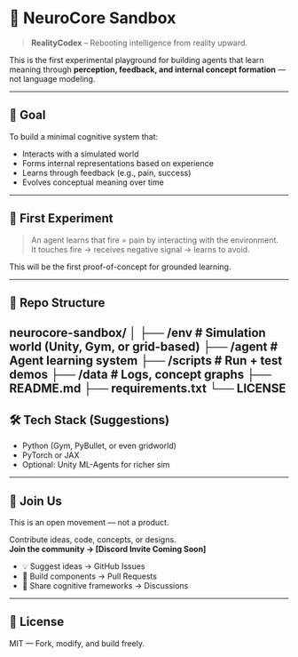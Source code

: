 # 🧠 NeuroCore Sandbox

> **RealityCodex** – Rebooting intelligence from reality upward.

This is the first experimental playground for building agents that learn meaning through **perception, feedback, and internal concept formation** — not language modeling.

---

## 🎯 Goal

To build a minimal cognitive system that:
- Interacts with a simulated world
- Forms internal representations based on experience
- Learns through feedback (e.g., pain, success)
- Evolves conceptual meaning over time

---

## 🧪 First Experiment

> An agent learns that fire = pain by interacting with the environment.  
It touches fire → receives negative signal → learns to avoid.

This will be the first proof-of-concept for grounded learning.

---

## 🧱 Repo Structure
neurocore-sandbox/
│
├── /env # Simulation world (Unity, Gym, or grid-based)
├── /agent # Agent learning system
├── /scripts # Run + test demos
├── /data # Logs, concept graphs
├── README.md
├── requirements.txt
└── LICENSE
---

## 🛠 Tech Stack (Suggestions)

- Python (Gym, PyBullet, or even gridworld)
- PyTorch or JAX
- Optional: Unity ML-Agents for richer sim

---

## 🤝 Join Us

This is an open movement — not a product.

Contribute ideas, code, concepts, or designs.  
**Join the community → [Discord Invite Coming Soon]**

- 💡 Suggest ideas → GitHub Issues
- 🔧 Build components → Pull Requests
- 🧠 Share cognitive frameworks → Discussions

---

## 📄 License

MIT — Fork, modify, and build freely.

